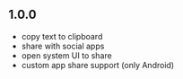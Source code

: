 ## 1.0.0

* copy text to clipboard
* share with social apps
* open system UI to share
* custom app share support (only Android)